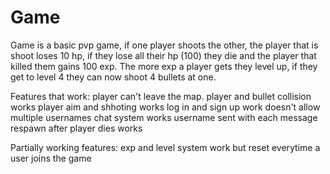 # Game

Game is a basic pvp game, if one player shoots the other, the player that is shoot loses 10 hp, if they lose all their hp (100)
they die and the player that killed them gains 100 exp. The more exp a player gets they level up, if they get to level 4 they 
can now shoot 4 bullets at one. 

Features that work:
player can't leave the map.
player and bullet collision works
player aim and shhoting works
log in and sign up work
doesn't allow multiple usernames
chat system works
username sent with each message
respawn after player dies works

Partially working features:
exp and level system work but reset everytime a user joins the game
